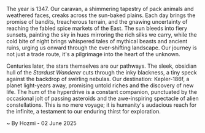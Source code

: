 
The year is 1347.  Our caravan, a shimmering tapestry of pack animals and weathered faces, creaks across the sun-baked plains.  Each day brings the promise of bandits, treacherous terrain, and the gnawing uncertainty of reaching the fabled spice markets of the East.  The sun bleeds into fiery sunsets, painting the sky in hues mirroring the rich silks we carry, while the cold bite of night brings whispered tales of mythical beasts and ancient ruins, urging us onward through the ever-shifting landscape. Our journey is not just a trade route, it's a pilgrimage into the heart of the unknown.

Centuries later, the stars themselves are our pathways. The sleek, obsidian hull of the *Stardust Wanderer* cuts through the inky blackness, a tiny speck against the backdrop of swirling nebulas.  Our destination: Kepler-186f, a planet light-years away, promising untold riches and the discovery of new life.  The hum of the hyperdrive is a constant companion, punctuated by the occasional jolt of passing asteroids and the awe-inspiring spectacle of alien constellations.  This is no mere voyage; it is humanity's audacious reach for the infinite, a testament to our enduring thirst for exploration.

~ By Hozmi - 02 June 2025

